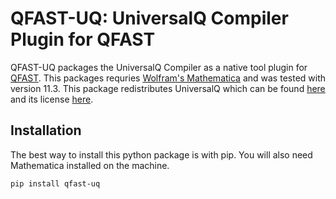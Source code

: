 # QFAST-UQ: UniversalQ Compiler Plugin for QFAST

QFAST-UQ packages the UniversalQ Compiler as a native tool plugin for [QFAST](https://github.com/edyounis/qfast). This packages requries [Wolfram's Mathematica](https://www.wolfram.com/mathematica/) and was tested with version 11.3. This package redistributes UniversalQ which can be found [here](https://github.com/Q-Compiler/UniversalQCompiler) and its license [here](https://github.com/Q-Compiler/UniversalQCompiler/blob/master/LICENSE).

## Installation

The best way to install this python package is with pip. You will also need Mathematica installed on the machine.

```
pip install qfast-uq
```